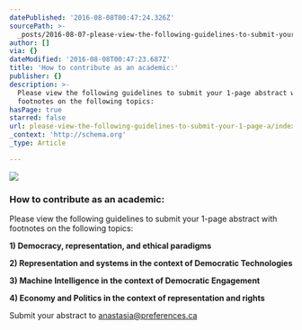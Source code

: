 ```yaml
---
datePublished: '2016-08-08T00:47:24.326Z'
sourcePath: >-
  _posts/2016-08-07-please-view-the-following-guidelines-to-submit-your-1-page-a.md
author: []
via: {}
dateModified: '2016-08-08T00:47:23.687Z'
title: 'How to contribute as an academic:'
publisher: {}
description: >-
  Please view the following guidelines to submit your 1-page abstract with
  footnotes on the following topics:
hasPage: true
starred: false
url: please-view-the-following-guidelines-to-submit-your-1-page-a/index.html
_context: 'http://schema.org'
_type: Article

---
```

![](https://the-grid-user-content.s3-us-west-2.amazonaws.com/a964b8e3-e7ae-42b3-b181-1aac0116fbed.gif)

### How to contribute as an academic:

Please view the following guidelines to submit your 1-page abstract with footnotes on the following topics:

**1) Democracy, representation, and ethical paradigms**

**2) Representation and systems in the context of Democratic Technologies**

**3) Machine Intelligence in the context of Democratic Engagement**

**4) Economy and Politics in the context of representation and rights**

Submit your abstract to anastasia@preferences.ca